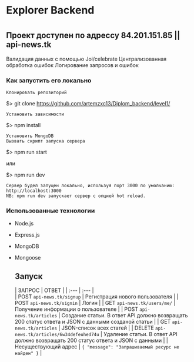 # Explorer Backend
# 

## Проект доступен по адрессу 84.201.151.85 || api-news.tk
Валидация данных с помощью Joi/celebrate
Централизованная обработка ошибок
Логирование запросов и ошибок

### Как запустить его локально

    Клонировать репозиторий

$> git clone https://github.com/artemzxc13/Diplom_backend/level1/

    Установить зависимости

$> npm install

    Установить MongoDB 
    Вызвать скрипт запуска сервера

$> npm run start

или

$> npm run dev

    Сервер будел запущен локально, используя порт 3000 по умолчанию: http://localhost:3000
    NB: npm run dev запускает сервер с опцией hot reload.

 ### Использованные технологии
+ Node.js
+ Express.js
+ MongoDB
+ Mongoose
 
  ## Запуск
  | ЗАПРОС | ОТВЕТ | 
| :---         |     :---       |  
| POST `api-news.tk/signup`   | Регистрация нового пользователя     |
| POST `api-news.tk/signin`   | Логин     |
| GET `api-news.tk/users/me/`   | Получение информации о пользователе   |
| POST `api-news.tk/articles`     | Создание статьи. В ответ API должно возвращать 200 статус ответа и JSON с данными созданой cтатьи       | 
| GET `api-news.tk/articles`      | JSON-список всех статей    |
| DELETE `api-news.tk/articles/6w34defeuhed74u`     | Удаление статьи. В ответ API должно возвращать 200 статус ответа и JSON с данными       | 
| Несуществующий адрес     | `{ "message": "Запрашиваемый ресурс не найден" }`       | 
